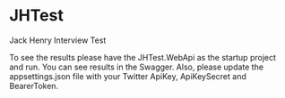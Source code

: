 # JHTest
 Jack Henry Interview Test

To see the results please have the JHTest.WebApi as the startup project and run. You can see results in the Swagger.
Also, please update the appsettings.json file with your Twitter ApiKey, ApiKeySecret and BearerToken.
